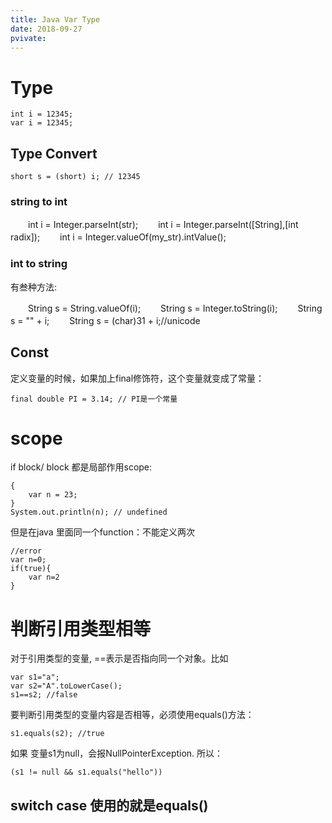 ```yaml
---
title: Java Var Type
date: 2018-09-27
pvivate:
---
```

# Type

    int i = 12345;
    var i = 12345;

## Type Convert

    short s = (short) i; // 12345

### string to int

　　int i = Integer.parseInt(str);
　　int i = Integer.parseInt([String],[int radix]);
　　int i = Integer.valueOf(my_str).intValue();

### int to string
有叁种方法:

　　String s = String.valueOf(i);
　　String s = Integer.toString(i);
　　String s = "" + i;
　　String s = (char)31 + i;//unicode

## Const
定义变量的时候，如果加上final修饰符，这个变量就变成了常量：

    final double PI = 3.14; // PI是一个常量

# scope
if block/ block 都是局部作用scope:

    {
        var n = 23;
    }
    System.out.println(n); // undefined

但是在java 里面同一个function：不能定义两次

    //error
    var n=0;
    if(true){
        var n=2
    }


# 判断引用类型相等
对于引用类型的变量, ==表示是否指向同一个对象。比如

    var s1="a";
    var s2="A".toLowerCase();
    s1==s2; //false

要判断引用类型的变量内容是否相等，必须使用equals()方法：

    s1.equals(s2); //true

如果 变量s1为null，会报NullPointerException. 所以：

    (s1 != null && s1.equals("hello"))

## switch case 使用的就是equals()





